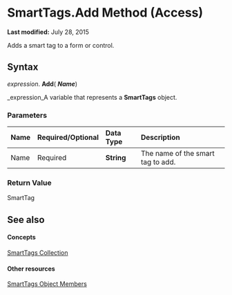
# SmartTags.Add Method (Access)

 **Last modified:** July 28, 2015

Adds a smart tag to a form or control.

## Syntax

 _expression_. **Add**( **_Name_**)

 _expression_A variable that represents a  **SmartTags** object.


### Parameters



|**Name**|**Required/Optional**|**Data Type**|**Description**|
|:-----|:-----|:-----|:-----|
|Name|Required| **String**|The name of the smart tag to add.|

### Return Value

SmartTag


## See also


#### Concepts


 [SmartTags Collection](79c0e84e-e0a1-35b8-b826-9d2cde3bd485.md)
#### Other resources


 [SmartTags Object Members](6fa4e243-e82b-b442-1642-e0d58b7cc89b.md)
